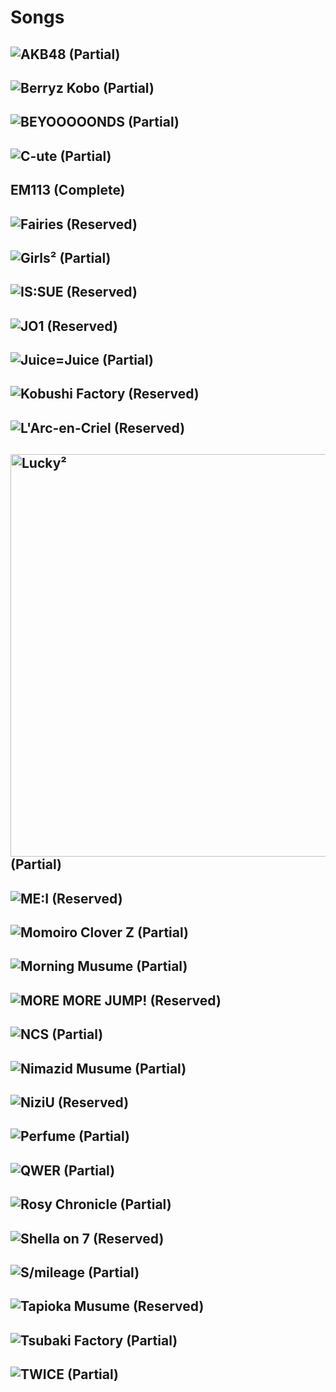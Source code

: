 # Songs
## ![AKB48](https://github.com/TG635-alt126xA/ExtendedMaster113/blob/main/AKB48_logo(pink).png) (Partial)
## ![Berryz Kobo](https://upload.wikimedia.org/wikipedia/fr/1/16/Logo_Berryz_Kobo.jpg) (Partial)
## ![BEYOOOOONDS](https://github.com/TG635-alt126xA/ExtendedMaster113/blob/main/BEYOOOOONDS-logotransparentneg.png) (Partial)
## ![C-ute](https://github.com/TG635-alt126xA/ExtendedMaster113/blob/main/Cute.svg) (Partial)
## EM113 (Complete)
## ![Fairies](https://upload.wikimedia.org/wikipedia/commons/9/93/Fairies_logo.svg) (Reserved)
## ![Girls²](https://github.com/user-attachments/assets/1977b48e-b3af-4565-a8e1-76ccb2f0eb0f) (Partial)
## ![IS:SUE](https://github.com/TG635-alt126xA/ExtendedMaster113/blob/main/IS-SUE-official_LOGOmark.png) (Reserved)
## ![JO1](https://github.com/TG635-alt126xA/ExtendedMaster113/blob/main/Jo1-band-logo.png) (Reserved)
## ![Juice=Juice](https://upload.wikimedia.org/wikipedia/commons/9/99/JuiceJuiceLogo.png) (Partial)
## ![Kobushi Factory](https://github.com/user-attachments/assets/bd5ada53-6a4c-4a52-b9a5-ca9747c09b2f) (Reserved)
## ![L'Arc-en-Criel](https://upload.wikimedia.org/wikipedia/commons/e/e7/L%27Arc-en-Ciel_logo_%282020%29.svg) (Reserved)
## <img width="644" alt="Lucky²" src="https://github.com/user-attachments/assets/79aa16a8-acc5-4c8c-a49a-559e89401bbe" /> (Partial)
## ![ME:I](https://github.com/TG635-alt126xA/ExtendedMaster113/blob/main/Me-I_Official_Logo.png) (Reserved)
## ![Momoiro Clover Z](https://github.com/TG635-alt126xA/ExtendedMaster113/blob/main/Momoiro_Clover_Z_logo.png) (Partial)
## ![Morning Musume](https://upload.wikimedia.org/wikipedia/commons/e/ea/%E3%83%A2%E3%83%BC%E3%83%8B%E3%83%B3%E3%82%B0%E5%A8%98%E3%80%82%E5%B9%B4%E4%BB%A3%E7%84%A1%E3%81%97ver%E3%83%AD%E3%82%B4.jpg) (Partial)
## ![MORE MORE JUMP!](https://upload.wikimedia.org/wikipedia/commons/e/eb/MORE_MORE_JUMP%21_simplified_wordmark.svg) (Reserved)
## ![NCS](https://upload.wikimedia.org/wikipedia/commons/2/29/NCS_logo.svg) (Partial)
## ![Nimazid Musume](https://github.com/TG635-alt126xA/ExtendedMaster113/blob/main/OCHANORMALogo2022.png) (Partial)
## ![NiziU](https://upload.wikimedia.org/wikipedia/commons/7/7e/Logo_of_NiziU.svg) (Reserved)
## ![Perfume](https://upload.wikimedia.org/wikipedia/commons/8/8e/Perfume_logo_vector.svg) (Partial)
## ![QWER](https://github.com/TG635-alt126xA/ExtendedMaster113/blob/main/QWER_logo.svg) (Partial)
## ![Rosy Chronicle](https://static.wikia.nocookie.net/helloproject/images/b/b1/RosyChronicleLogo.png/revision/latest?cb=20240616073940) (Partial)
## ![Shella on 7](https://seeklogo.com/images/S/sheila-on-7-logo-3D8226C40E-seeklogo.com.png) (Reserved)
## ![S/mileage](https://github.com/TG635-alt126xA/ExtendedMaster113/blob/main/ANGERMElogo-katakana.png) (Partial)
## ![Tapioka Musume](https://github.com/user-attachments/assets/89c24eba-94c2-4975-8922-a6894b1ae428) (Reserved)
## ![Tsubaki Factory](https://github.com/TG635-alt126xA/ExtendedMaster113/blob/main/%E3%81%A4%E3%81%B0%E3%81%8D%E3%83%95%E3%82%A1%E3%82%AF%E3%83%88%E3%83%AA%E3%83%BC%E3%83%AD%E3%82%B4.jpg) (Partial)
## ![TWICE](https://github.com/TG635-alt126xA/ExtendedMaster113/blob/main/Logo_of_TWICE.svg) (Partial)
